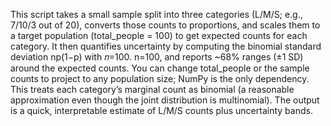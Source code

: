 This script takes a small sample split into three categories (L/M/S; e.g., 7/10/3 out of 20), converts those counts to proportions, and scales them to a target population (total_people = 100) to get expected counts for each category. It then quantifies uncertainty by computing the binomial standard deviation 
np(1−p) with 𝑛=100.
n=100, and reports ~68% ranges (±1 SD) around the expected counts. You can change total_people or the sample counts to project to any population size; NumPy is the only dependency. This treats each category’s marginal count as binomial (a reasonable approximation even though the joint distribution is multinomial). The output is a quick, interpretable estimate of L/M/S counts plus uncertainty bands.
